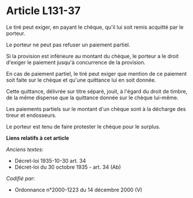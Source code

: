 # Article L131-37

Le tiré peut exiger, en payant le chèque, qu'il lui soit remis acquitté par le porteur.

Le porteur ne peut pas refuser un paiement partiel.

Si la provision est inférieure au montant du chèque, le porteur a le droit d'exiger le paiement jusqu'à concurrence de la
provision.

En cas de paiement partiel, le tiré peut exiger que mention de ce paiement soit faite sur le chèque et qu'une quittance lui
en soit donnée.

Cette quittance, délivrée sur titre séparé, jouit, à l'égard du droit de timbre, de la même dispense que la quittance donnée
sur le chèque lui-même.

Les paiements partiels sur le montant d'un chèque sont à la décharge des tireur et endosseurs.

Le porteur est tenu de faire protester le chèque pour le surplus.

**Liens relatifs à cet article**

_Anciens textes_:

  - Décret-loi 1935-10-30 art. 34
  - Décret-loi du 30 octobre 1935 - art. 34 (Ab)

_Codifié par_:

  - Ordonnance n°2000-1223 du 14 décembre 2000 (V)
